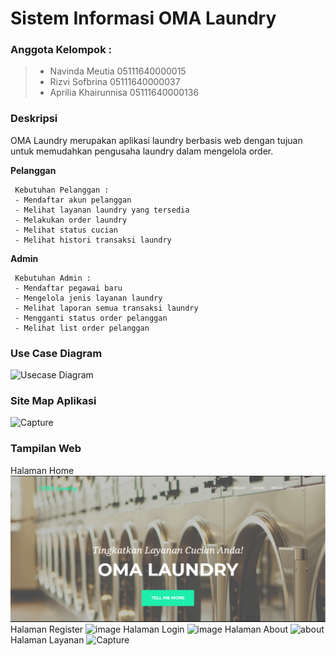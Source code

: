 # Sistem Informasi OMA Laundry

### Anggota Kelompok :

> - Navinda Meutia 05111640000015
> - Rizvi Sofbrina 05111640000037
> - Aprilia Khairunnisa 05111640000136


### Deskripsi
OMA Laundry merupakan aplikasi laundry berbasis web dengan tujuan untuk memudahkan pengusaha laundry dalam mengelola order.

**Pelanggan**
```
 Kebutuhan Pelanggan :
 - Mendaftar akun pelanggan
 - Melihat layanan laundry yang tersedia
 - Melakukan order laundry
 - Melihat status cucian
 - Melihat histori transaksi laundry
```
**Admin**
```
 Kebutuhan Admin :
 - Mendaftar pegawai baru
 - Mengelola jenis layanan laundry
 - Melihat laporan semua transaksi laundry
 - Mengganti status order pelanggan
 - Melihat list order pelanggan
```

### Use Case Diagram
![Usecase Diagram](https://user-images.githubusercontent.com/32903576/56175523-b9dd8300-6021-11e9-994a-f5cc59510ce5.PNG)

### Site Map Aplikasi
![Capture](https://user-images.githubusercontent.com/32903576/57984266-54e3d580-7a84-11e9-9766-f9e7b9d2ccac.PNG)


### Tampilan Web
Halaman Home
![home1](https://github.com/rizvisfbrina/PBKK-FP/blob/master/home1.PNG)
Halaman Register
![image](https://user-images.githubusercontent.com/32873367/56181247-d46e2700-6036-11e9-942b-fe4ee93161bd.png)
Halaman Login
![image](https://user-images.githubusercontent.com/32873367/56181332-40e92600-6037-11e9-92c9-52262a4547c1.png)
Halaman About
![about](https://user-images.githubusercontent.com/32903576/56177437-d4ffc100-6028-11e9-9d3a-08028f4b3de9.PNG)
Halaman Layanan
![Capture](https://user-images.githubusercontent.com/32903576/56177434-cf09e000-6028-11e9-899a-b3d2495159da.PNG)
